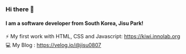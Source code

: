 ### Hi there 👋
#### I am a software developer from South Korea, Jisu Park!

⚡ My first work with HTML, CSS and Javascript: https://kiwi.innolab.org <br>
💻 My Blog : https://velog.io/@jisu0807
<!--
**alyssa1996/alyssa1996** is a ✨ _special_ ✨ repository because its `README.md` (this file) appears on your GitHub profile.

Here are some ideas to get you started:

- 🔭 I’m currently working on ...
- 🌱 I’m currently learning ...
- 👯 I’m looking to collaborate on ...
- 🤔 I’m looking for help with ...
- 💬 Ask me about ...
- 📫 How to reach me: ...
- 😄 Pronouns: ...
- ⚡ Fun fact: ...
-->
